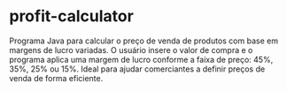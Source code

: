 # profit-calculator
Programa Java para calcular o preço de venda de produtos com base em margens de lucro variadas. O usuário insere o valor de compra e o programa aplica uma margem de lucro conforme a faixa de preço: 45%, 35%, 25% ou 15%. Ideal para ajudar comerciantes a definir preços de venda de forma eficiente.
